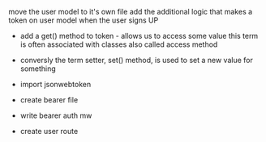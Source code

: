 move the user model to it's own file
add the additional logic that makes a token on user model when the user signs UP

- add a get() method to token - allows us to access some value this term is often associated with classes also called access method
- conversly the term setter, set() method, is used to set a new value for something
- import jsonwebtoken

- create bearer file
- write bearer auth mw
- create user route
